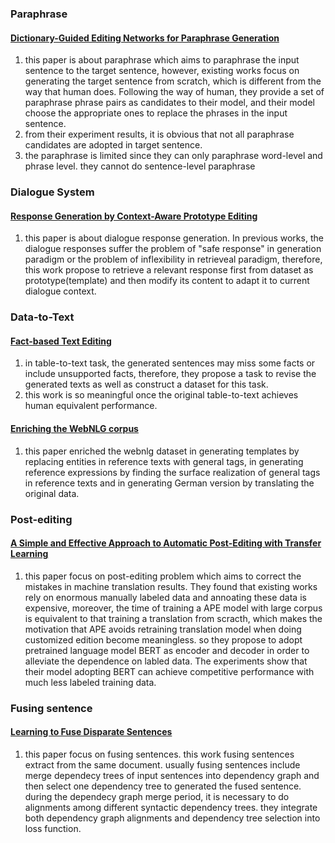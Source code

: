 ### Paraphrase

#### [Dictionary-Guided Editing Networks for Paraphrase Generation](https://arxiv.org/abs/1806.08077)
  1. this paper is about paraphrase which aims to paraphrase the input sentence to the target sentence, however, existing works focus on generating the target sentence from scratch, which is different from the way that human does. Following the way of human, they provide a set of paraphrase phrase pairs as candidates to their model, and their model choose the appropriate ones to replace the phrases in the input sentence. 
  2. from their experiment results, it is obvious that not all paraphrase candidates are adopted in target sentence. 
  3. the paraphrase is limited since they can only paraphrase word-level and phrase level. they cannot do sentence-level paraphrase

### Dialogue System
#### [Response Generation by Context-Aware Prototype Editing](https://arxiv.org/abs/1806.07042)
  1. this paper is about dialogue response generation. In previous works, the dialogue responses suffer the problem of "safe response" in generation paradigm or the problem of inflexibility in retrieveal paradigm, therefore, this work propose to retrieve a relevant response first from dataset as prototype(template) and then modify its content to adapt it to current dialogue context.

### Data-to-Text
#### [Fact-based Text Editing](https://www.aclweb.org/anthology/2020.acl-main.17.pdf)
1. in table-to-text task, the generated sentences may miss some facts or include unsupported facts, therefore, they propose a task to revise the generated texts as well as construct a dataset for this task.
2. this work is so meaningful once the original table-to-text achieves human equivalent performance.

#### [Enriching the WebNLG corpus](https://www.aclweb.org/anthology/W18-6521.pdf)
1. this paper enriched the webnlg dataset in generating templates by replacing entities in reference texts with general tags, in generating reference expressions by finding the surface realization of general tags in reference texts and in generating German version by translating the original data.

### Post-editing
#### [A Simple and Effective Approach to Automatic Post-Editing with Transfer Learning](https://www.aclweb.org/anthology/P19-1292/)
1. this paper focus on post-editing problem which aims to correct the mistakes in machine translation results. They found that existing works rely on enormous manually labeled data and annoating these data is expensive, moreover, the time of training a APE model with large corpus is equivalent to that training a translation from scracth, which makes the motivation that APE avoids retraining translation model when doing customized edition become meaningless. so they propose to adopt pretrained language model BERT as encoder and decoder in order to alleviate the dependence on labled data. The experiments show that their model adopting BERT can achieve competitive performance with much less labeled training data. 


### Fusing sentence
#### [Learning to Fuse Disparate Sentences](https://www.aclweb.org/anthology/W11-1607/)
1. this paper focus on fusing sentences. this work fusing sentences extract from the same document. usually fusing sentences include merge dependecy trees of input sentences into dependency graph and then select one dependency tree to generated the fused sentence. during the dependecy graph merge period, it is necessary to do alignments among different syntactic dependency trees. they integrate both dependency graph alignments and dependency tree selection into loss function.
